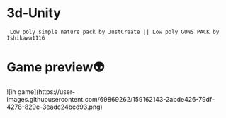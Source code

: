# 3d-Unity
``` Low poly simple nature pack by JustCreate || Low poly GUNS PACK by Ishikawa1116```

<h1>Game preview👽</h1>
![in game](https://user-images.githubusercontent.com/69869262/159162143-2abde426-79df-4278-829e-3eadc24bcd93.png)
